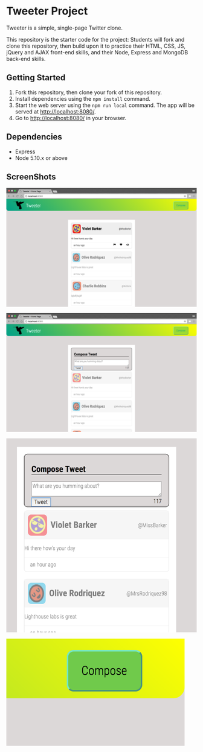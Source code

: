 # Tweeter Project

Tweeter is a simple, single-page Twitter clone.

This repository is the starter code for the project: Students will fork and clone this repository, then build upon it to practice their HTML, CSS, JS, jQuery and AJAX front-end skills, and their Node, Express and MongoDB back-end skills.

## Getting Started

1. Fork this repository, then clone your fork of this repository.
2. Install dependencies using the `npm install` command.
3. Start the web server using the `npm run local` command. The app will be served at <http://localhost:8080/>.
4. Go to <http://localhost:8080/> in your browser.

## Dependencies

- Express
- Node 5.10.x or above

## ScreenShots
!["This is the overall landing page..tweetbox closed"](https://github.com/escape-velocity/tweetr/blob/master/docs/Tweetbox%20closed.png)

!["This is the overall landing page..tweetbox open"](https://github.com/escape-velocity/tweetr/blob/master/docs/Tweetbox%20opened.png)

!["Closeup of the tweetbox and some tweets in the db"](https://github.com/escape-velocity/tweetr/blob/master/docs/Tweetbox%20and%20tweets%20in%20the%20database%20displayed.png)

!["This is he compose button..located upper right"](https://github.com/escape-velocity/tweetr/blob/master/docs/Compose%20button%20to%20open%20up%20tweetbox.png)
